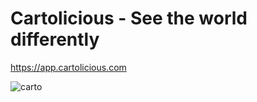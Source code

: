 # Cartolicious - See the world differently

https://app.cartolicious.com

![carto](https://user-images.githubusercontent.com/3229911/143666746-68206e15-e6e8-455b-a93d-3aafe05d4033.jpg)

